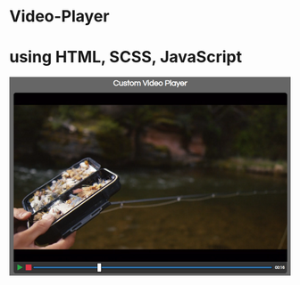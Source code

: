 # Video-Player

<h1>using HTML, SCSS, JavaScript</h1>

<img src="./img/readme.png" alt="readme 사진" />
